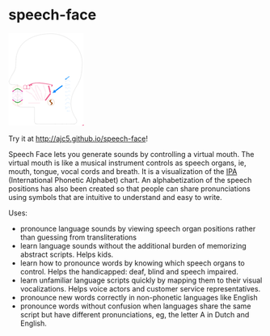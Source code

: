 # speech-face

[![batty](visual-vocals.png)](http://ajc5.github.io/speech-face)

Try it at http://ajc5.github.io/speech-face!

Speech Face lets you generate sounds by controlling a virtual mouth. The virtual mouth is like a musical instrument controls as speech organs, ie, mouth, tongue, vocal cords and breath.  It is a visualization of the [IPA](https://en.wikipedia.org/wiki/International_Phonetic_Alphabet) (International Phonetic Alphabet) chart. An alphabetization of the speech positions has also been created so that people can share pronunciations using symbols that are intuitive to understand and easy to write.

Uses:
- pronounce language sounds by viewing speech organ positions rather than guessing from transliterations
- learn language sounds without the additional burden of memorizing abstract scripts. Helps kids.
- learn how to pronounce words by knowing which speech organs to control. Helps the handicapped: deaf, blind and speech impaired.
- learn unfamiliar language scripts quickly by mapping them to their visual vocalizations. Helps voice actors and customer service representatives.
- pronounce new words correctly in non-phonetic languages like English
- pronounce words without confusion when languages share the same script but have different pronunciations, eg, the letter A in Dutch and English.
